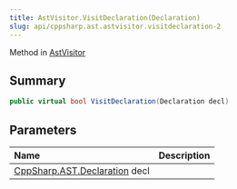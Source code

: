 ```yaml
---
title: AstVisitor.VisitDeclaration(Declaration)
slug: api/cppsharp.ast.astvisitor.visitdeclaration-2
---
```

Method in [AstVisitor](/api/cppsharp/ast/astvisitor)

## Summary



```csharp
public virtual bool VisitDeclaration(Declaration decl)
```

## Parameters

|Name|Description|
|:---|:---|
|[CppSharp.AST.Declaration](/api/cppsharp/ast/declaration) decl||

